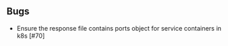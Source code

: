 <!-- ## Features -->
## Bugs

- Ensure the response file contains ports object for service containers in k8s [#70]

<!-- ## Misc -->
